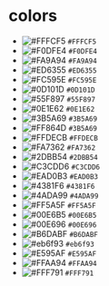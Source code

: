 # colors

- ![#FFFCF5](https://placehold.it/15/FFFCF5/000000?text=+) `#FFFCF5`
- ![#F0DFE4](https://placehold.it/15/F0DFE4/000000?text=+) `#F0DFE4`
- ![#FA9A94](https://placehold.it/15/FA9A94/000000?text=+) `#FA9A94`
- ![#ED6355](https://placehold.it/15/ED6355/000000?text=+) `#ED6355`
- ![#FC595E](https://placehold.it/15/FC595E/000000?text=+) `#FC595E`
- ![#0D101D](https://placehold.it/15/0D101D/000000?text=+) `#0D101D`
- ![#55F897](https://placehold.it/15/55F897/000000?text=+) `#55F897`
- ![#0E1E62](https://placehold.it/15/0E1E62/000000?text=+) `#0E1E62`
- ![#3B5A69](https://placehold.it/15/3B5A69/000000?text=+) `#3B5A69`
- ![#FF864D](https://placehold.it/15/FF864D/000000?text=+) `#3B5A69`
- ![#FFDECB](https://placehold.it/15/FFDECB/000000?text=+) `#FFDECB`
- ![#FA7362](https://placehold.it/15/FA7362/000000?text=+) `#FA7362`
- ![#2DBB54](https://placehold.it/15/2DBB54/000000?text=+) `#2DBB54`
- ![#C3CDD6](https://placehold.it/15/C3CDD6/000000?text=+) `#C3CDD6`
- ![#EAD0B3](https://placehold.it/15/EAD0B3/000000?text=+) `#EAD0B3`
- ![#4381F6](https://placehold.it/15/4381F6/000000?text=+) `#4381F6`
- ![#4ADA99](https://placehold.it/15/4ADA99/000000?text=+) `#4ADA99`
- ![#FF5A5F](https://placehold.it/15/FF5A5F/000000?text=+) `#FF5A5F`
- ![#00E6B5](https://placehold.it/15/00E6B5/000000?text=+) `#00E6B5`
- ![#00E696](https://placehold.it/15/00E696/000000?text=+) `#00E696`
- ![#B6DABF](https://placehold.it/15/B6DABF/000000?text=+) `#B6DABF`
- ![#eb6f93](https://placehold.it/15/eb6f93/000000?text=+) `#eb6f93`
- ![#E595AF](https://placehold.it/15/E595AF/000000?text=+) `#E595AF`
- ![#FFAA94](https://placehold.it/15/FFAA94/000000?text=+) `#FFAA94`
- ![#FFF791](https://placehold.it/15/FFF791/000000?text=+) `#FFF791`
